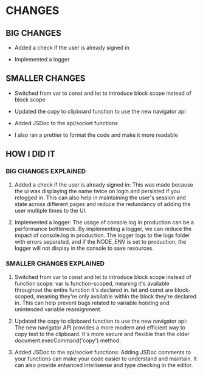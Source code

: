# CHANGES

## BIG CHANGES

- Added a check if the user is already signed in

- Implemented a logger

## SMALLER CHANGES

- Switched from var to const and let to introduce block scope instead of block scope

- Updated the copy to clipboard function to use the new navigator api

- Added JSDoc to the api/socket functions

- I also ran a prettier to format the code and make it more readable

## HOW I DID IT

### BIG CHANGES EXPLAINED

1. Added a check if the user is already signed in: This was made because the ui was displaying the name twice on login and persisted if you relogged in. This can also help in maintaining the user's session and state across different pages and reduce the redundancy of adding the user multiple times to the UI.

2. Implemented a logger: The usage of console.log in production can be a performance bottleneck. By implementing a logger, we can reduce the impact of console.log in production. The logger logs to the logs folder with errors separated, and if the NODE_ENV is set to production, the logger will not display in the console to save resources.

### SMALLER CHANGES EXPLAINED

1. Switched from var to const and let to introduce block scope instead of function scope: var is function-scoped, meaning it's available throughout the entire function it's declared in. let and const are block-scoped, meaning they're only available within the block they're declared in. This can help prevent bugs related to variable hoisting and unintended variable reassignment.

2. Updated the copy to clipboard function to use the new navigator api: The new navigator API provides a more modern and efficient way to copy text to the clipboard. It's more secure and flexible than the older document.execCommand('copy') method.

3. Added JSDoc to the api/socket functions: Adding JSDoc comments to your functions can make your code easier to understand and maintain. It can also provide enhanced intellisense and type checking in the editor.
